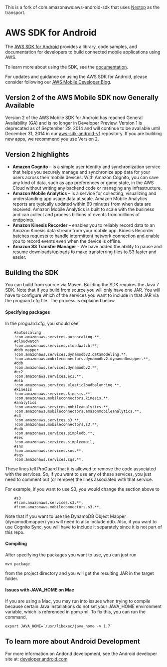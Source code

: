 This is a fork of com.amazonaws:aws-android-sdk that uses [Nextop](https://github.com/nextopio/nextop-client) as the transport.

# AWS SDK for Android

The [AWS SDK for Android](http://aws.amazon.com/sdkforandroid) provides a library, code samples, and documentation for developers to build connected mobile applications using AWS.

To learn more about using the SDK, see the  [documentation](http://aws.amazon.com/documentation/sdkforandroid/). 

For updates and guidance on using the AWS SDK for Android, please consider following our [AWS Mobile Developer Blog](http://mobile.awsblog.com/).

## Version 2 of the AWS Mobile SDK now Generally Available

Version 2 of the AWS Mobile SDK for Android has reached General Availability (GA) and is no longer in Developer Preview.  Version 1 is deprecated as of September 29, 2014 and will continue to be available until December 31, 2014 in our [aws-sdk-android-v1](https://github.com/aws/aws-sdk-android-v1) repository. If you are building new apps, we recommend you use Version 2.

## Version 2 highlights

* **Amazon Cognito** – is a simple user identity and synchronization service that helps you securely manage and synchronize app data for your users across their mobile devices. With Amazon Cognito, you can save any kind of data, such as app preferences or game state, in the AWS Cloud without writing any backend code or managing any infrastructure.
* **Amazon Mobile Analytics** – is a service for collecting, visualizing and understanding app usage data at scale. Amazon Mobile Analytics reports are typically updated within 60 minutes from when data are received. Amazon Mobile Analytics is built to scale with the business and can collect and process billions of events from millions of endpoints.
* **Amazon Kinesis Recorder** – enables you to reliably record data to an Amazon Kinesis data stream from your mobile app. Kinesis Recorder batches requests to handle intermittent network connection and enable you to record events even when the device is offline.
* **Amazon S3 Transfer Manager** - We have added the ability to pause and resume downloads/uploads to make transferring files to S3 faster and easier.

## Building the SDK

You can build from source via Maven. Building the SDK requires the Java 7 SDK. Note that if you build from source you will only have one JAR. You will have to configure which of the services you want to include in that JAR via the proguard.cfg file. The process is explained below.

#### Specifying packages
In the proguard.cfg, you should see 

        #autoscaling
        !com.amazonaws.services.autoscaling.**,
        #cloudwatch
        !com.amazonaws.services.cloudwatch.**,
        #ddb mapper
        !com.amazonaws.services.dynamodbv2.datamodeling.**,
        !com.amazonaws.mobileconnectors.dynamodbv2.dynamodbmapper.**,
        #ddb
        !com.amazonaws.services.dynamodbv2.**,
        #ec2
        !com.amazonaws.services.ec2.**,
        #elb
        !com.amazonaws.services.elasticloadbalancing.**,
        #kinesis
        !com.amazonaws.services.kinesis.**,
        !com.amazonaws.mobileconnectors.kinesis.**,
        #analytics
        !com.amazonaws.services.mobileanalytics.**,
        !com.amazonaws.mobileconnectors.amazonmobileanalytics.**,
        #s3
        !com.amazonaws.services.s3.**,
        !com.amazonaws.mobileconnectors.s3.**,
        #sdb
        !com.amazonaws.services.simpledb.**,
        #ses
        !com.amazonaws.services.simpleemail,
        #sns
        !com.amazonaws.services.sns.**,
        #sqs
        !com.amazonaws.services.sqs.**,

These lines tell ProGuard that it is allowed to remove the code associated with the services. So, if you want to use any of these services, you just need to comment out (or remove) the lines associated with that service.

For example, if you want to use S3, you would change the section above to

        #s3
        #!com.amazonaws.services.s3.**,
        #!com.amazonaws.mobileconnectors.s3.**,

Note that if you want to use the DynamoDB Object Mapper (dynamodbmapper) you will need to also include ddb. Also, if you want to use Cognito Sync, you will have to include it separately since it is not part of this repo.

#### Compiling

After specifying the packages you want to use, you can just run

    mvn package

from the project directory and you will get the resulting JAR in the target folder.

#### Issues with JAVA_HOME on Mac

If you are using a Mac, you may run into issues when trying to compile because certain Java installations do not set your JAVA_HOME environment variable, which is referenced in pom.xml. To fix this, you can run the command,

    export JAVA_HOME=`/usr/libexec/java_home -v 1.7`

## To learn more about Android Development

For more information on Andorid development, see the Android developer site at: [developer.android.com](http://developer.android.com/index.html)
